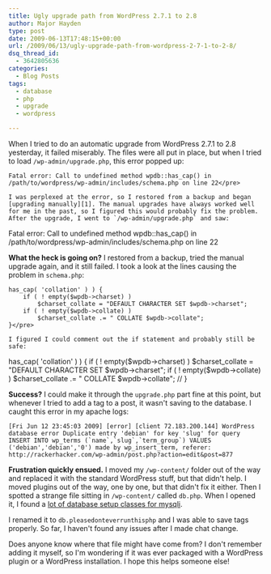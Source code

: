 ```yaml
---
title: Ugly upgrade path from WordPress 2.7.1 to 2.8
author: Major Hayden
type: post
date: 2009-06-13T17:48:15+00:00
url: /2009/06/13/ugly-upgrade-path-from-wordpress-2-7-1-to-2-8/
dsq_thread_id:
  - 3642805636
categories:
  - Blog Posts
tags:
  - database
  - php
  - upgrade
  - wordpress

---
```

When I tried to do an automatic upgrade from WordPress 2.7.1 to 2.8 yesterday, it failed miserably. The files were all put in place, but when I tried to load `/wp-admin/upgrade.php`, this error popped up:

```
Fatal error: Call to undefined method wpdb::has_cap() in
/path/to/wordpress/wp-admin/includes/schema.php on line 22</pre>

I was perplexed at the error, so I restored from a backup and began [upgrading manually][1]. The manual upgrades have always worked well for me in the past, so I figured this would probably fix the problem. After the upgrade, I went to `/wp-admin/upgrade.php` and saw:

```
Fatal error: Call to undefined method wpdb::has_cap() in
/path/to/wordpress/wp-admin/includes/schema.php on line 22</pre>

**What the heck is going on?** I restored from a backup, tried the manual upgrade again, and it still failed. I took a look at the lines causing the problem in `schema.php`:

```
has_cap( 'collation' ) ) {
	if ( ! empty($wpdb->charset) )
		$charset_collate = "DEFAULT CHARACTER SET $wpdb->charset";
	if ( ! empty($wpdb->collate) )
		$charset_collate .= " COLLATE $wpdb->collate";
}</pre>

I figured I could comment out the if statement and probably still be safe:

```
has_cap( 'collation' ) ) {
	if ( ! empty($wpdb->charset) )
		$charset_collate = "DEFAULT CHARACTER SET $wpdb->charset";
	if ( ! empty($wpdb->collate) )
		$charset_collate .= " COLLATE $wpdb->collate";
// }</pre>

**Success?** I could make it through the `upgrade.php` part fine at this point, but whenever I tried to add a tag to a post, it wasn't saving to the database. I caught this error in my apache logs:

``[Fri Jun 12 23:45:03 2009] [error] [client 72.183.200.144] WordPress database error Duplicate entry 'debian' for key 'slug' for query INSERT INTO wp_terms (`name`,`slug`,`term_group`) VALUES ('debian','debian','0') made by wp_insert_term, referer: http://rackerhacker.com/wp-admin/post.php?action=edit&post=877``

**Frustration quickly ensued.** I moved my `/wp-content/` folder out of the way and replaced it with the standard WordPress stuff, but that didn't help. I moved plugins out of the way, one by one, but that didn't fix it either. Then I spotted a strange file sitting in `/wp-content/` called `db.php`. When I opened it, I found a [lot of database setup classes for mysqli][2].

I renamed it to `db.pleasedonteverrunthisphp` and I was able to save tags properly. So far, I haven't found any issues after I made chat change.

Does anyone know where that file might have come from? I don't remember adding it myself, so I'm wondering if it was ever packaged with a WordPress plugin or a WordPress installation. I hope this helps someone else!

 [1]: http://codex.wordpress.org/Upgrading_WordPress
 [2]: http://pastie.org/private/rmbmk3ohgmdbujotnrg
